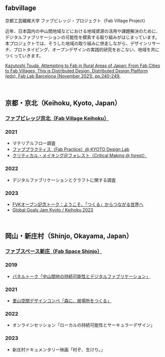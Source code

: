## fabvillage
京都工芸繊維大学 ファブビレッジ・プロジェクト（Fab Village Project）
  
近年、日本国内の中山間地域などにおける地域資源の活用や課題解決のために、デジタルファブリケーションの可能性を模索する取り組みがはじまっています。本プロジェクトでは、そうした地域の取り組みに併走しながら、デザインリサーチ、プロトタイピング、オープンデザインの実践的研究をおこない、地域を共につくっていきます。　　

[Kazutoshi Tsuda, Attempting to Fab in Rural Areas of Japan: From Fab Cities to Fab Villages, This is Distributed Design, Distributed Design Platform (eds), Fab Lab Barcelona (November 2021), pp.240-249.](https://distributeddesign.eu/wp-content/uploads/2021/10/This-Is-Distributed-Design-Book-by-Distributed-Design-Platform.pdf)
<br>  
<br>

## 京都・京北（Keihoku, Kyoto, Japan）
### [ファブビレッジ京北（Fab Village Keihoku）](https://www.fvk.jp)
### 2021
- マテリアルフロー調査
- [ファブプラクティス（Fab Practice）@ KYOTO Design Lab](/2021_fabpractice.md)
- [クリティカル・メイキング＠フォレスト（Critical Making @ forest）](https://docs.google.com/document/d/1hLt4AraUKDrZMLQbUhMUFh-bUo7xMcup6_7gm2kAAx8/edit?usp=sharing)
### 2022
- デジタルファブリケーションとクラフトに関する調査
### 2023
- [FVKオープン記念トーク：ようこそ、「つくる」からつながる世界へ](https://fvkopening-1sttalk.peatix.com/)
- [Global Goals Jam Kyoto / Keihoku 2023](https://fabcafe.com/jp/events/kyoto/ggj2023/)  
<br>    

## 岡山・新庄村（Shinjo, Okayama, Japan）
### [ファブスペース新庄（Fab Space Shinjo）](https://noph.localinfo.jp)  
### 2019
- [パネルトーク「中山間地の持続可能性とデジタルファブリケーション」](http://www.vill.shinjo.okayama.jp/assets/files/kankou/190116_VUILD_チラシ.pdf)
### 2021
- [里山空間デザインコンペ「森に、居場所をつくる」](https://noph.localinfo.jp/pages/5107471/page_202107210905)
### 2022
- オンラインセッション「ローカルの持続可能性とサーキュラーデザイン」
### 2023
- 新庄村ドキュメンタリー映画「村ぞ、生けり。」    

